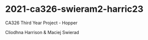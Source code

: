 # 2021-ca326-swieram2-harric23

CA326 Third Year Project - Hopper

Cliodhna Harrison & Maciej Swierad